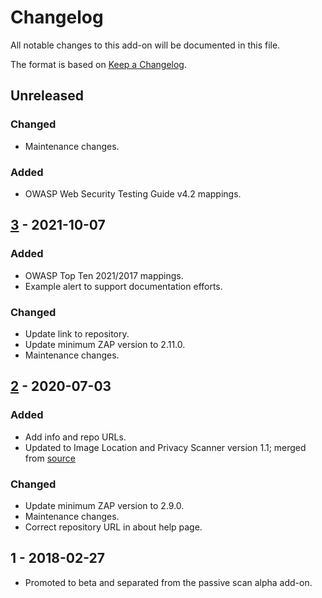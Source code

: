 # Changelog
All notable changes to this add-on will be documented in this file.

The format is based on [Keep a Changelog](https://keepachangelog.com/en/1.0.0/).

## Unreleased
### Changed
- Maintenance changes.

### Added
- OWASP Web Security Testing Guide v4.2 mappings.

## [3] - 2021-10-07
### Added
- OWASP Top Ten 2021/2017 mappings.
- Example alert to support documentation efforts.

### Changed
- Update link to repository.
- Update minimum ZAP version to 2.11.0.
- Maintenance changes.

## [2] - 2020-07-03
### Added
- Add info and repo URLs.
- Updated to Image Location and Privacy Scanner version 1.1; merged from [source](https://github.com/veggiespam/ImageLocationScanner) 

### Changed
- Update minimum ZAP version to 2.9.0.
- Maintenance changes.
- Correct repository URL in about help page.

## 1 - 2018-02-27

- Promoted to beta and separated from the passive scan alpha add-on.

[3]: https://github.com/zaproxy/zap-extensions/releases/imagelocationscanner-v3
[2]: https://github.com/zaproxy/zap-extensions/releases/imagelocationscanner-v2
